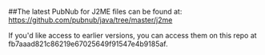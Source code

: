 ##The latest PubNub for J2ME files can be found at: 
https://github.com/pubnub/java/tree/master/j2me

If you'd like access to earlier versions, you can access them on this repo at fb7aaad821c86219e67025649f91547e4b9185af.
